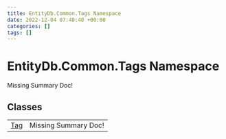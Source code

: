 ```yaml
---
title: EntityDb.Common.Tags Namespace
date: 2022-12-04 07:48:40 +00:00
categories: []
tags: []
---
```


# EntityDb.Common.Tags Namespace
Missing Summary Doc!
## Classes
<table><tr><td><a href='/dotnet/entitydb.common.tags.tag'>Tag</a></td><td>Missing Summary Doc!</td></tr></table>
